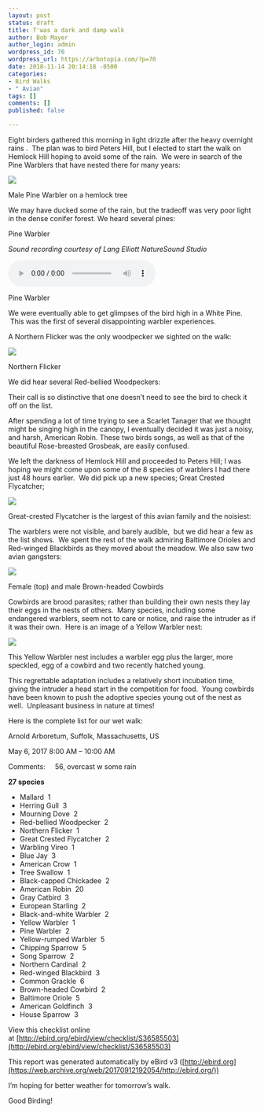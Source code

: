 ```yaml
---
layout: post
status: draft
title: T'was a dark and damp walk
author: Bob Mayer
author_login: admin
wordpress_id: 70
wordpress_url: https://arbotopia.com/?p=70
date: 2018-11-14 20:14:18 -0500
categories:
- Bird Walks
- " Avian"
tags: []
comments: []
published: false

---
```


Eight birders gathered this morning in light drizzle after the heavy overnight rains .  The plan was to bird Peters Hill, but I elected to start the walk on Hemlock Hill hoping to avoid some of the rain.  We were in search of the Pine Warblers that have nested there for many years:

![](/images/2018/11/P1120488.jpg)

Male Pine Warbler on a hemlock tree

We may have ducked some of the rain, but the tradeoff was very poor light in the dense conifer forest. We heard several pines:



Pine Warbler

_Sound recording courtesy of Lang Elliott NatureSound Studio_

<audio controls src="/images/2018/11/3-21-Pine-Warbler.mp3"></audio><br />
<figcaption>Pine Warbler</figcaption>

We were eventually able to get glimpses of the bird high in a White Pine.  This was the first of several disappointing warbler experiences.

A Northern Flicker was the only woodpecker we sighted on the walk:

![](/images/2018/11/P1000139.jpg)

Northern Flicker

We did hear several Red-bellied Woodpeckers:

Their call is so distinctive that one doesn’t need to see the bird to check it off on the list.

After spending a lot of time trying to see a Scarlet Tanager that we thought might be singing high in the canopy, I eventually decided it was just a noisy, and harsh, American Robin. These two birds songs, as well as that of the beautiful Rose-breasted Grosbeak, are easily confused.

We left the darkness of Hemlock Hill and proceeded to Peters Hill; I was hoping we might come upon some of the 8 species of warblers I had there just 48 hours earlier.  We did pick up a new species; Great Crested Flycatcher;

![](/images/2018/11/P1050424.jpg)

Great-crested Flycatcher is the largest of this avian family and the noisiest:

The warblers were not visible, and barely audible,  but we did hear a few as the list shows.  We spent the rest of the walk admiring Baltimore Orioles and Red-winged Blackbirds as they moved about the meadow. We also saw two avian gangsters:

![](/images/2018/11/P1080358.jpg)

Female (top) and male Brown-headed Cowbirds

Cowbirds are brood parasites; rather than building their own nests they lay their eggs in the nests of others.  Many species, including some endangered warblers, seem not to care or notice, and raise the intruder as if it was their own.  Here is an image of a Yellow Warbler nest:

![](/images/2018/11/P1090613.jpg)

This Yellow Warbler nest includes a warbler egg plus the larger, more speckled, egg of a cowbird and two recently hatched young.

This regrettable adaptation includes a relatively short incubation time, giving the intruder a head start in the competition for food.  Young cowbirds have been known to push the adoptive species young out of the nest as well.  Unpleasant business in nature at times!

Here is the complete list for our wet walk:

Arnold Arboretum, Suffolk, Massachusetts, US

May 6, 2017 8:00 AM – 10:00 AM

Comments:     56, overcast w some rain

**27 species**

*   Mallard  1
*   Herring Gull  3
*   Mourning Dove  2
*   Red-bellied Woodpecker  2
*   Northern Flicker  1
*   Great Crested Flycatcher  2
*   Warbling Vireo  1
*   Blue Jay  3
*   American Crow  1
*   Tree Swallow  1
*   Black-capped Chickadee  2
*   American Robin  20
*   Gray Catbird  3
*   European Starling  2
*   Black-and-white Warbler  2
*   Yellow Warbler  1
*   Pine Warbler  2
*   Yellow-rumped Warbler  5
*   Chipping Sparrow  5
*   Song Sparrow  2
*   Northern Cardinal  2
*   Red-winged Blackbird  3
*   Common Grackle  6
*   Brown-headed Cowbird  2
*   Baltimore Oriole  5
*   American Goldfinch  3
*   House Sparrow  3

View this checklist online at [http://ebird.org/ebird/view/checklist/S36585503](http://ebird.org/ebird/view/checklist/S36585503)

This report was generated automatically by eBird v3 ([http://ebird.org](https://web.archive.org/web/20170912192054/http://ebird.org/))

I’m hoping for better weather for tomorrow’s walk.

Good Birding!
